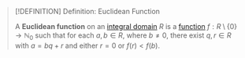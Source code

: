 >[!DEFINITION] Definition: Euclidean Function
>
>A **Euclidean function** on an [integral domain](../Integral%20Domain.md) $R$ is a [function](../../../../../Analysis/Functions/index.md) $f: R \setminus \{0\} \to \mathbb{N}_0$ such that for each $a,b \in R$, where $b \ne 0$, there exist $q, r \in R$ with $a = bq + r$ and either $r = 0$ or $f(r) \lt f(b)$.
>